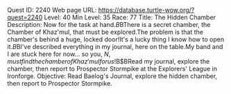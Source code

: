 Quest ID: 2240
Web page URL: https://database.turtle-wow.org/?quest=2240
Level: 40
Min Level: 35
Race: 77
Title: The Hidden Chamber
Description: Now for the task at hand.$B$BThere is a secret chamber, the Chamber of Khaz'mul, that must be explored.The problem is that the chamber's behind a huge, locked door!It's a lucky thing I know how to open it.$B$BI've described everything in my journal, here on the table.My band and I are stuck here for now... so you, $N, must find the chamber of Khaz'mul for us!$B$BRead my journal, explore the chamber, then report to Prospector Stormpike at the Explorers' League in Ironforge.
Objective: Read Baelog's Journal, explore the hidden chamber, then report to Prospector Stormpike.
